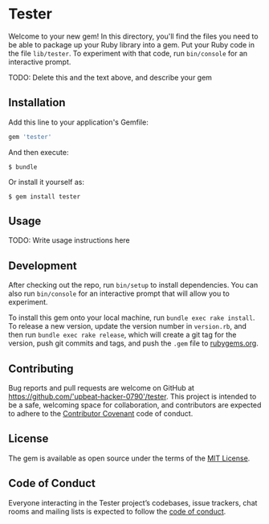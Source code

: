 # Tester

Welcome to your new gem! In this directory, you'll find the files you need to be able to package up your Ruby library into a gem. Put your Ruby code in the file `lib/tester`. To experiment with that code, run `bin/console` for an interactive prompt.

TODO: Delete this and the text above, and describe your gem

## Installation

Add this line to your application's Gemfile:

```ruby
gem 'tester'
```

And then execute:

    $ bundle

Or install it yourself as:

    $ gem install tester

## Usage

TODO: Write usage instructions here

## Development

After checking out the repo, run `bin/setup` to install dependencies. You can also run `bin/console` for an interactive prompt that will allow you to experiment.

To install this gem onto your local machine, run `bundle exec rake install`. To release a new version, update the version number in `version.rb`, and then run `bundle exec rake release`, which will create a git tag for the version, push git commits and tags, and push the `.gem` file to [rubygems.org](https://rubygems.org).

## Contributing

Bug reports and pull requests are welcome on GitHub at https://github.com/'upbeat-hacker-0790'/tester. This project is intended to be a safe, welcoming space for collaboration, and contributors are expected to adhere to the [Contributor Covenant](http://contributor-covenant.org) code of conduct.

## License

The gem is available as open source under the terms of the [MIT License](https://opensource.org/licenses/MIT).

## Code of Conduct

Everyone interacting in the Tester project’s codebases, issue trackers, chat rooms and mailing lists is expected to follow the [code of conduct](https://github.com/'upbeat-hacker-0790'/tester/blob/master/CODE_OF_CONDUCT.md).
